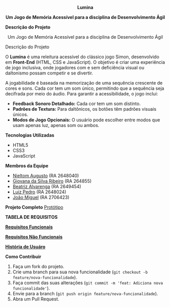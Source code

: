 <p align="center"><b>Lumina</b></p>
<p align="center"><b>Um Jogo de Memória Acessível para a disciplina de Desenvolvimento Ágil</b></p>


 **Descrição do Projeto**
 <p align="center"\>Um Jogo de Memória Acessível para a disciplina de Desenvolvimento Ágil<p/\>

 Descrição do Projeto


O **Lumina** é uma releitura acessível do clássico jogo Simon, desenvolvido em **Front-End** (HTML, CSS e JavaScript). O objetivo é criar uma experiência de jogo inclusiva, onde jogadores com e sem deficiência visual ou daltonismo possam competir e se divertir.

A jogabilidade é baseada na memorização de uma sequência crescente de cores e sons. Cada cor tem um som único, permitindo que a sequência seja decifrada por meio do áudio. Para garantir a acessibilidade, o jogo inclui:

  * **Feedback Sonoro Detalhado:** Cada cor tem um som distinto.
  * **Padrões de Textura:** Para daltônicos, os botões têm padrões visuais únicos.
  * **Modos de Jogo Opcionais:** O usuário pode escolher entre modos que usam apenas luz, apenas som ou ambos.

 **Tecnologias Utilizadas**

  * HTML5
  * CSS3
  * JavaScript

 **Membros da Equipe**

  * [Nieltom Augusto](https://github.com/nieltom) (RA 2648040)
  * [Giovana da Silva Ribeiro](https://github.com/giovana0402) (RA 264855)
  * [Beatriz Alvarenga](https://github.com/Beatriz-Alvarenga?tab=stars) (RA 2649454)
  * [Luiz Pedro](https://github.com/Lpzin006) (RA 2648024)
  * [João Miguel](https://github.com/joaodiasrosa) (RA 2706423)

**Projeto Completo**
[Protótipo](https://nieltom.github.io/Lumina/)


**TABELA DE REQUISITOS**

[**Requisitos Funcionais**](https://github.com/Lpzin006/Lumina/blob/main/TabelaRNF.md)

[**Requisitos Não Funcionais**](https://github.com/Lpzin006/Lumina/blob/main/TabelaRF.md) 

[**História de Usuáro**](https://github.com/Lpzin006/Lumina/blob/main/Hist%C3%B3riadeUsuario.md)

 **Como Contribuir**

1.  Faça um fork do projeto.
2.  Crie uma branch para sua nova funcionalidade (`git checkout -b feature/nova-funcionalidade`).
3.  Faça commit das suas alterações (`git commit -m 'feat: Adiciona nova funcionalidade'`).
4.  Envie para a branch (`git push origin feature/nova-funcionalidade`).
5.  Abra um Pull Request.


